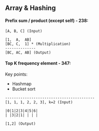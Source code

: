 ## Array & Hashing

#### Prefix sum / product (except self) - 238:

```
[A, B, C] (Input)

[1,  A,  AB]
[BC, C,  1] * (Multiplication)
--------------
[BC, AC, AB] (Output)
```

#### Top K frequency element - 347:
Key points: 
 - Hashmap
 - Bucket sort
```
-----------------------------------------
[1, 1, 1, 2, 2, 3], k=2 (Input)

|0|1|2|3|4|5|6|
| |3|2|1| | | |

[1,2] (Output)

```
